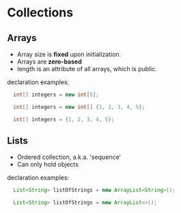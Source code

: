 # Collections

## Arrays
* Array size is **fixed** upon initialization. 
* Arrays are **zero-based**
* length is an attribute of all arrays, which is public. 

declaration examples:
```java
  int[] integers = new int[5];

  int[] integers = new int[] {1, 2, 3, 4, 5};

  int[] integers = {1, 2, 3, 4, 5};
```

## Lists
* Ordered collection, a.k.a. 'sequence'
* Can only hold objects

declaration examples:
```java
  List<String> listOfStrings = new ArrayList<String>();

  List<String> listOfStrings = new ArrayList<>();
```